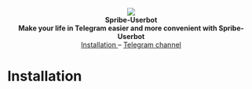 <p align="center">
  <img src="https://github.com/Pr0n1xGH/scr/blob/main/logo.jpg" />
  <br>
  <b>Spribe-Userbot</b>
  <br>
  <b>Make your life in Telegram easier and more convenient with Spribe-Userbot</b>
  <br>
  <a href='https://github.com/Pr0n1xGH/spribe-userbot#Installation'>
        Installation
  </a>
  –
  <a href='https://t.me/tgscriptss'>
        Telegram channel
  </a>
  <br>
</p>

# Installation
